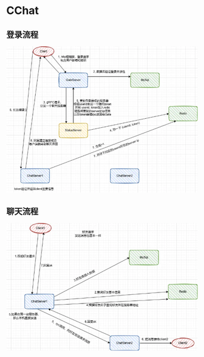 # CChat

## 登录流程
![docs/login.drawio.png](docs/login.png)
## 聊天流程
![docs/addfriend.drawio.png](docs/addfriend.png)